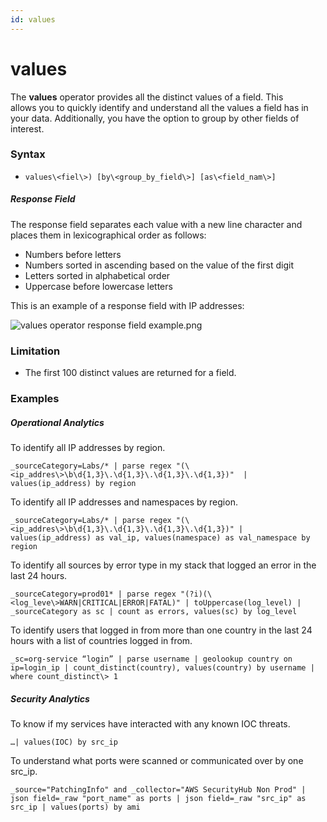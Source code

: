 ```yaml
---
id: values
---
```


# values

The **values** operator provides all the distinct values of a
field. This allows you to quickly identify and understand all the values
a field has in your data. Additionally, you have the option to group by
other fields of interest.

### Syntax

* `values\<fiel\>) [by\<group_by_field\>] [as\<field_nam\>]`

##### Response Field

The response field separates each value with a new line character and
places them in lexicographical order as follows:

* Numbers before letters
* Numbers sorted in ascending based on the value of the first digit
* Letters sorted in alphabetical order
* Uppercase before lowercase letters

This is an example of a response field with IP addresses:

![values operator response field
example.png](../../static/img/search-query-language/group-aggregate-operators/values/values-operator-response-field-example.png)

### Limitation

* The first 100 distinct values are returned for a field.

### Examples

##### Operational Analytics

To identify all IP addresses by region.

`_sourceCategory=Labs/* | parse regex "(\<ip_addres\>\b\d{1,3}\.\d{1,3}\.\d{1,3}\.\d{1,3})"  | values(ip_address) by region`

To identify all IP addresses and namespaces by region.

`_sourceCategory=Labs/* | parse regex "(\<ip_addres\>\b\d{1,3}\.\d{1,3}\.\d{1,3}\.\d{1,3})" | values(ip_address) as val_ip, values(namespace) as val_namespace by region`

To identify all sources by error type in my stack that logged an error
in the last 24 hours.

`_sourceCategory=prod01* | parse regex "(?i)(\<log_leve\>WARN|CRITICAL|ERROR|FATAL)" | toUppercase(log_level) | _sourceCategory as sc | count as errors, values(sc) by log_level`

To identify users that logged in from more than one country in the last
24 hours with a list of countries logged in from.

`_sc=org-service “login” | parse username | geolookup country on ip=login_ip | count_distinct(country), values(country) by username | where count_distinct\> 1`

##### Security Analytics

To know if my services have interacted with any known IOC threats.

`…| values(IOC) by src_ip`

To understand what ports were scanned or communicated over by one
src_ip.

`_source="PatchingInfo" and _collector="AWS SecurityHub Non Prod" | json field=_raw "port_name" as ports | json field=_raw "src_ip" as src_ip | values(ports) by ami`

 
